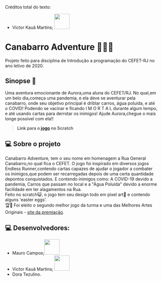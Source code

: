 Créditos total do texto:
  - Victor Kauã Martins; <a href="https://github.com/victor-kaua"><img  src="https://img.shields.io/badge/github-%23100000.svg?&style=for-the-badge&logo=github&logoColor=white&link=mailto:https://github.com/victor-kaua" width="50"></a>
# Canabarro Adventure 🏃🏿‍♀️
Projeto feito para disciplina de Introdução a programação do CEFET-RJ no ano letivo de 2020. 

## Sinopse 📖

Uma aventura emocionante de Aurora,uma aluna do CEFET/RJ. No qual,em um belo dia,começa uma pandemia, e ela deve se aventurar pela canabarro, onde seu objetivo principal é driblar carros, água poluida, e até o COVID! Podendo se vacinar e ficando I M O R T A L durante algum tempo, e até usando cartas para derrotar os inimigos! Ajude Aurora,chegue o mais longe possível com ela!!

>  **Link para o [jogo](https://scratch.mit.edu/projects/537504336/) no Scratch**

## 💻 Sobre o projeto
  
Canabarro Adventure, tem o seu nome em homenagem a Rua General Canabarro,no qual fica o CEFET. O jogo foi inspirado em diversos jogos Endless Runner,contendo cartas capazes de ajudar o jogador a combater os inimigos,que podem ser recarregadas depois de uma certa quantidade depontos conquistados. E contendo inimigos como: A COVID-19 devido a pandemia, Carros que passam no local e a "Água Poluída" devido a enorme facilidade em ter alagamentos na Rua.<br>
Feito no scratch😺, o jogo tem seu design todo em pixel art👾 e contendo alguns 'easter eggs'. <br>
🏆🥈 Foi eleito o segundo melhor jogo da turma e uma das Melhores Artes Originais - [site da premiação](https://eic.cefet-rj.br/~jsantos/classes/introducao-a-programacao-2020/?lang=pb).

## 💻 Desenvolvedores:
- Mauro Campos;<a href="https://github.com/mauropahoor"><img  src="https://img.shields.io/badge/github-%23100000.svg?&style=for-the-badge&logo=github&logoColor=white&link=mailto:https://github.com/zughy09" width="50"></a>
- Victor Kauã Martins; <a href="https://github.com/victor-kaua"><img  src="https://img.shields.io/badge/github-%23100000.svg?&style=for-the-badge&logo=github&logoColor=white&link=mailto:https://github.com/victor-kaua" width="50"></a>
- Dora Tezulino.
